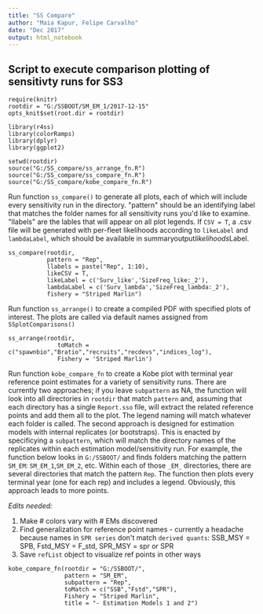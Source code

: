 ```yaml
---
title: "SS Compare"
author: "Maia Kapur, Felipe Carvalho"
date: "Dec 2017"
output: html_notebook
---
```


## Script to execute comparison plotting of sensitivty runs for SS3


```{r "setup"}
require(knitr)
rootdir = "G:/SSBOOT/SM_EM_1/2017-12-15"
opts_knit$set(root.dir = rootdir)
```


```{r, eval = F}
library(r4ss)
library(colorRamps)
library(dplyr)
library(ggplot2)

setwd(rootdir)
source("G:/SS_compare/ss_arrange_fn.R")
source("G:/SS_compare/ss_compare_fn.R")
source("G:/SS_compare/kobe_compare_fn.R")
```

Run function `ss_compare()` to generate all plots, each of which will include every sensitivity run in the directory. "pattern" should be an identifying label that matches the folder names
for all sensitivity runs you'd like to examine. "llabels" are the lables that will appear on all plot legends.
If `CSV = T`, a .csv file will be generated with per-fleet likelihoods according to  `likeLabel` and `lambdaLabel`, which should be available in summaryoutput$likelihoods$Label. 

```{r}
ss_compare(rootdir, 
           pattern = "Rep", 
           llabels = paste("Rep", 1:10),
           likeCSV = T,
           likeLabel = c('Surv_like','SizeFreq_like:_2'),
           lambdaLabel = c('Surv_lambda','SizeFreq_lambda:_2'),
           fishery = "Striped Marlin")
```
Run function `ss_arrange()` to create a compiled PDF with specified plots of interest. The plots are called via default names assigned from `SSplotComparisons()`
```{r}
ss_arrange(rootdir, 
              toMatch = c("spawnbio","Bratio","recruits","recdevs","indices_log"), 
              Fishery = 'Striped Marlin')
```

Run function `kobe_compare_fn` to create a Kobe plot with terminal year reference point estimates for a variety of sensitivity runs. There are currently two approaches; if you leave `subpattern` as NA, the function will look into all directories in `rootdir` that match `pattern` and, assuming that each directory has a single `Report.sso` file, will extract the related reference points and add them all to the plot. The legend naming will match whatever each folder is called. The second approach is designed for estimation models with internal replicates (or bootstraps). This is enacted by specificying a `subpattern`, which will match the directory names of the replicates within each estimation model/sensitivity run. For example, the function below looks in `G:/SSBOOT/` and finds folders matching the pattern `SM_EM`: `SM_EM_1`,`SM_EM_2`, etc. Within each of those `_EM_` directories, there are several directories that match the pattern `Rep`. The function then plots every terminal year (one for each rep) and includes a legend. Obviously, this approach leads to more points.

*Edits needed:*
1) Make # colors vary with # EMs discovered
2) Find generalization for reference point names - currently a headache because names in `SPR series` don't match `derived quants`: SSB_MSY = SPB, Fstd_MSY = F_std, SPR_MSY = spr or SPR
3) Save `refList` object to visualize ref points in other ways

```{r}
kobe_compare_fn(rootdir = "G:/SSBOOT/",
                pattern = "SM_EM",
                subpattern = "Rep",
                toMatch = c("SSB","Fstd","SPR"),
                Fishery = "Striped Marlin",
                title = "- Estimation Models 1 and 2")
```

